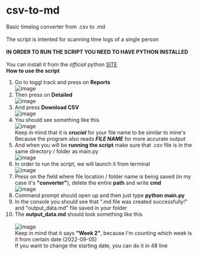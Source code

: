 # csv-to-md <br/>
Basic timelog converter from .csv to .md <br/> <br/>
The script is intented for scanning time logs of a single person <br/> <br/>
**IN ORDER TO RUN THE SCRIPT YOU NEED TO HAVE PYTHON INSTALLED** <br/> <br/>
You can install it from the *official* python [SITE](https://www.python.org) <br/>
**How to use the script**
1. Go to toggl track and press on **Reports** <br/>
![image](https://user-images.githubusercontent.com/48327048/190915337-5bdd1f88-a4ed-4d22-94bd-adc5f1558825.png) <br/>
2. Then press on **Detailed** <br/>
![image](https://user-images.githubusercontent.com/48327048/190915292-054cff9f-65cc-4932-842c-69e0f4e19240.png) <br/>
3. And press **Download CSV** <br/>
![image](https://user-images.githubusercontent.com/48327048/190915622-bfd77363-14f8-483c-b9c2-3dcbb8b00262.png) <br/>
4. You should see something like this <br/>
![image](https://user-images.githubusercontent.com/48327048/190915666-27c95ae9-b44d-42c2-bc85-69e177a6dfe6.png) <br/>
Keep in mind that it is ***crucial*** for your file name to be similar to mine's <br/>
Because the program also reads ***FILE NAME*** for more accurate output <br/>
5. And when you will be **running the script** make sure that .csv file is in the same directory / folder as main.py <br/>
![image](https://user-images.githubusercontent.com/48327048/190915752-eef0f59d-e859-4a5f-a3e3-d870559bb57e.png) <br/>
6. In order to run the script, we will launch it from terminal <br/>
![image](https://user-images.githubusercontent.com/48327048/190916442-9dbcac00-f762-435f-a6d8-08baf7791a82.png) <br/>
7. Press on the field where file location / folder name is being saved (in my case it's **"converter"**), delete the entire **path** and write **cmd** <br/>
![image](https://user-images.githubusercontent.com/48327048/190916549-f9de03e5-2dfd-40d9-95aa-aab184ba65ac.png) <br/>
8. Command prompt should open up and then just type **python main.py** <br/>
9. In the console you should see that ".md file was created successfully!" and "output_data.md" file saved in your folder <br/>
10. The **output_data.md** should look something like this <br/> <br/>
![image](https://user-images.githubusercontent.com/48327048/190916761-1fb67f6f-3819-493c-82ce-13f5d4663302.png) <br/>
Keep in mind that it says **"Week 2"**, because I'm counting which week is it from certain date (2022-09-05) <br/> 
If you want to change the starting date, you can do it in 48 line

